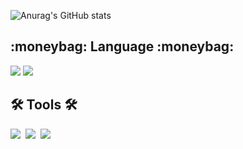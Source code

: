 ![Anurag's GitHub stats](https://github-readme-stats.vercel.app/api?username=wnstjd6&show_icons=true&theme=radical)

<h2 align="left">:moneybag: Language :moneybag:  </h2>
<div align="left">
  <img src="https://img.shields.io/badge/javascript-F7DF1E?style=flat-square&logo=javascript&logoColor=black">
  <img src="https://img.shields.io/badge/Java-20232a.svg?style=for-the-badge&logo=Java&logoColor=61DAFB" />
</div>





<h2 align="left">🛠 Tools 🛠</h2>
<div align="left">
  <img src="https://img.shields.io/badge/git-F05033.svg?style=for-the-badge&logo=git&logoColor=white" />&nbsp
  <img src="https://img.shields.io/badge/github-181717.svg?style=for-the-badge&logo=github&logoColor=white" />&nbsp
  <img src="https://img.shields.io/badge/Notion-F3F3F3.svg?style=for-the-badge&logo=notion&logoColor=black" />&nbsp
</div>



